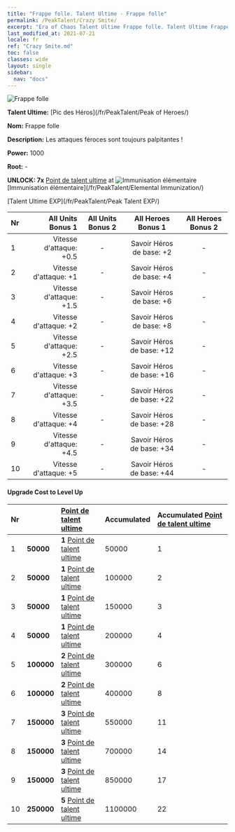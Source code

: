 ```yaml
---
title: "Frappe folle. Talent Ultime - Frappe folle"
permalink: /PeakTalent/Crazy Smite/
excerpt: "Era of Chaos Talent Ultime Frappe folle. Talent Ultime Frappe folle. Frappe folle"
last_modified_at: 2021-07-21
locale: fr
ref: "Crazy Smite.md"
toc: false
classes: wide
layout: single
sidebar:
  nav: "docs"
---
```


  ![Frappe folle](/images/pt/talent_1005.png)

  **Talent Ultime:** [Pic des Héros](/fr/PeakTalent/Peak of Heroes/)

  **Nom:** Frappe folle

  **Description:** Les attaques féroces sont toujours palpitantes !

  **Power:** 1000

  **Root:** -

  **UNLOCK: 7x** [Point de talent ultime](/ItemsFR/con_934/) at ![Immunisation élémentaire](/images/pt/talent_1004.png) [Immunisation élémentaire](/fr/PeakTalent/Elemental Immunization/)

  [Talent Ultime EXP](/fr/PeakTalent/Peak Talent EXP/)

  | Nr | All Units Bonus 1 | All Units Bonus 2 | All Heroes Bonus 1 | All Heroes Bonus 2 |
  |:---|--------------:|:-------------:|:-------------:|:-------------:|
  | 1 | Vitesse d'attaque: +0.5 | - | Savoir Héros de base: +2 | - |
  | 2 | Vitesse d'attaque: +1 | - | Savoir Héros de base: +4 | - |
  | 3 | Vitesse d'attaque: +1.5 | - | Savoir Héros de base: +6 | - |
  | 4 | Vitesse d'attaque: +2 | - | Savoir Héros de base: +8 | - |
  | 5 | Vitesse d'attaque: +2.5 | - | Savoir Héros de base: +12 | - |
  | 6 | Vitesse d'attaque: +3 | - | Savoir Héros de base: +16 | - |
  | 7 | Vitesse d'attaque: +3.5 | - | Savoir Héros de base: +22 | - |
  | 8 | Vitesse d'attaque: +4 | - | Savoir Héros de base: +28 | - |
  | 9 | Vitesse d'attaque: +4.5 | - | Savoir Héros de base: +34 | - |
  | 10 | Vitesse d'attaque: +5 | - | Savoir Héros de base: +44 | - |


#### Upgrade Cost to Level Up

  | Nr | <i class="fas fa-coins"/> | [Point de talent ultime](/ItemsFR/con_934/) | Accumulated <i class="fas fa-coins"/> | Accumulated [Point de talent ultime](/ItemsFR/con_934/) |
  |:---|:--------------|:-------------|:-------------|:-------------|
  | 1 | **50000** | **1** [Point de talent ultime](/ItemsFR/con_934/) | 50000 | 1 |
  | 2 | **50000** | **1** [Point de talent ultime](/ItemsFR/con_934/) | 100000 | 2 |
  | 3 | **50000** | **1** [Point de talent ultime](/ItemsFR/con_934/) | 150000 | 3 |
  | 4 | **50000** | **1** [Point de talent ultime](/ItemsFR/con_934/) | 200000 | 4 |
  | 5 | **100000** | **2** [Point de talent ultime](/ItemsFR/con_934/) | 300000 | 6 |
  | 6 | **100000** | **2** [Point de talent ultime](/ItemsFR/con_934/) | 400000 | 8 |
  | 7 | **150000** | **3** [Point de talent ultime](/ItemsFR/con_934/) | 550000 | 11 |
  | 8 | **150000** | **3** [Point de talent ultime](/ItemsFR/con_934/) | 700000 | 14 |
  | 9 | **150000** | **3** [Point de talent ultime](/ItemsFR/con_934/) | 850000 | 17 |
  | 10 | **250000** | **5** [Point de talent ultime](/ItemsFR/con_934/) | 1100000 | 22 |
